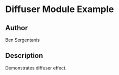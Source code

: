 # Diffuser Module Example

## Author

Ben Sergentanis

## Description

Demonstrates diffuser effect.